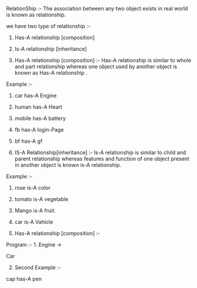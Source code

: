 RelationShip :- The association between any two object exists in real world is known as relationship.

we have two type of relationship :- 
1. Has-A relationship [composition]
2. Is-A relationship [inheritance]



1. Has-A relationship [composition] :- Has-A relationship is similar to whole and part relationship whereas one object used by another object is known as Has-A relationship .

Example :- 


1. car has-A Engine
2. human has-A Heart
3. mobile has-A battery
4. fb has-A login-Page
5. bf has-A gf



2. IS-A Relationship[inheritance] :- Is-A relationship is similar to child and parent relationship whereas features and function of one object present in another object is known is-A relationship.


Example :- 
1. rose is-A color
2. tomato is-A vegetable
3. Mango is-A fruit.
4. car is-A Vahicle 




1. Has-A relationship [composition] :- 

Program :- 
1. 
Engine  -> 

Car 


2. Second Example :- 

cap has-A pen

















